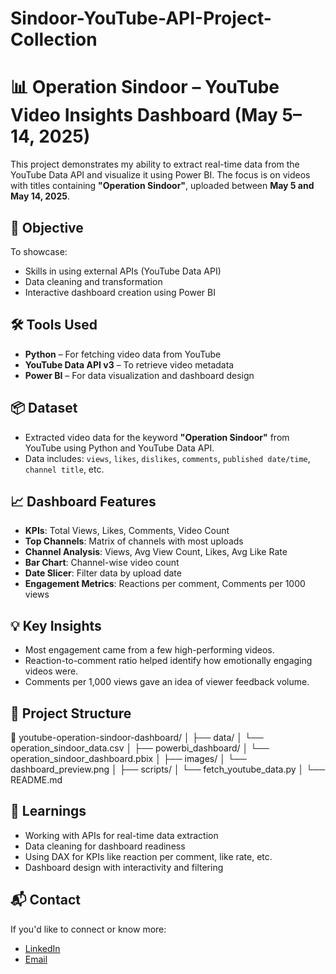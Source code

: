 # Sindoor-YouTube-API-Project-Collection
# 📊 Operation Sindoor – YouTube Video Insights Dashboard (May 5–14, 2025)

This project demonstrates my ability to extract real-time data from the YouTube Data API and visualize it using Power BI. The focus is on videos with titles containing **"Operation Sindoor"**, uploaded between **May 5 and May 14, 2025**.

## 🚀 Objective

To showcase:
- Skills in using external APIs (YouTube Data API)
- Data cleaning and transformation
- Interactive dashboard creation using Power BI

## 🛠 Tools Used

- **Python** – For fetching video data from YouTube
- **YouTube Data API v3** – To retrieve video metadata
- **Power BI** – For data visualization and dashboard design

## 📦 Dataset

- Extracted video data for the keyword **"Operation Sindoor"** from YouTube using Python and YouTube Data API.
- Data includes: `views`, `likes`, `dislikes`, `comments`, `published date/time`, `channel title`, etc.

## 📈 Dashboard Features

- **KPIs**: Total Views, Likes, Comments, Video Count
- **Top Channels**: Matrix of channels with most uploads
- **Channel Analysis**: Views, Avg View Count, Likes, Avg Like Rate
- **Bar Chart**: Channel-wise video count
- **Date Slicer**: Filter data by upload date
- **Engagement Metrics**: Reactions per comment, Comments per 1000 views

## 💡 Key Insights

- Most engagement came from a few high-performing videos.
- Reaction-to-comment ratio helped identify how emotionally engaging videos were.
- Comments per 1,000 views gave an idea of viewer feedback volume.

## 📂 Project Structure

📁 youtube-operation-sindoor-dashboard/
│
├── data/
│ └── operation_sindoor_data.csv
│
├── powerbi_dashboard/
│ └── operation_sindoor_dashboard.pbix
│
├── images/
│ └── dashboard_preview.png
│
├── scripts/
│ └── fetch_youtube_data.py
│
└── README.md


## 🧠 Learnings

- Working with APIs for real-time data extraction
- Data cleaning for dashboard readiness
- Using DAX for KPIs like reaction per comment, like rate, etc.
- Dashboard design with interactivity and filtering

## 📬 Contact

If you'd like to connect or know more:

- [LinkedIn]([https://www.linkedin.com/in/your-profile/](https://www.linkedin.com/in/amitpanwar94/))
- [Email](itsme.amitpanwar@gmail.com)
